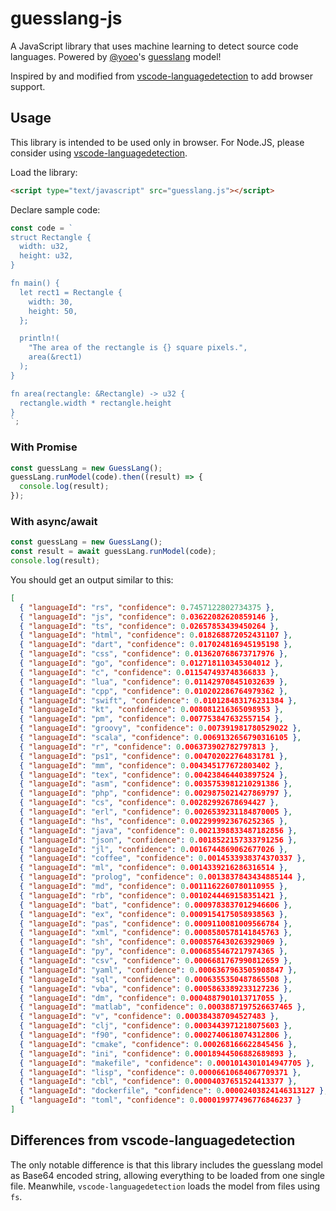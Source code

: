 # guesslang-js

A JavaScript library that uses machine learning to detect source code languages. Powered by [@yoeo](https://github.com/yoeo)'s [guesslang](https://github.com/yoeo/guesslang) model!

Inspired by and modified from [vscode-languagedetection](https://github.com/microsoft/vscode-languagedetection) to add browser support.

## Usage

This library is intended to be used only in browser. For Node.JS, please consider using [vscode-languagedetection](https://github.com/microsoft/vscode-languagedetection).

Load the library:

```html
<script type="text/javascript" src="guesslang.js"></script>
```

Declare sample code:

```js
const code = `
struct Rectangle {
  width: u32,
  height: u32,
}

fn main() {
  let rect1 = Rectangle {
    width: 30,
    height: 50,
  };

  println!(
    "The area of the rectangle is {} square pixels.",
    area(&rect1)
  );
}

fn area(rectangle: &Rectangle) -> u32 {
  rectangle.width * rectangle.height
}
`;
```

### With Promise

```js
const guessLang = new GuessLang();
guessLang.runModel(code).then((result) => {
  console.log(result);
});
```

### With async/await

```js
const guessLang = new GuessLang();
const result = await guessLang.runModel(code);
console.log(result);
```

You should get an output similar to this:

```json
[
  { "languageId": "rs", "confidence": 0.7457122802734375 },
  { "languageId": "js", "confidence": 0.03622082620859146 },
  { "languageId": "ts", "confidence": 0.02657853439450264 },
  { "languageId": "html", "confidence": 0.018268872052431107 },
  { "languageId": "dart", "confidence": 0.017024816945195198 },
  { "languageId": "css", "confidence": 0.013620768673717976 },
  { "languageId": "go", "confidence": 0.012718110345304012 },
  { "languageId": "c", "confidence": 0.011547493748366833 },
  { "languageId": "lua", "confidence": 0.011429708451032639 },
  { "languageId": "cpp", "confidence": 0.010202286764979362 },
  { "languageId": "swift", "confidence": 0.010128483176231384 },
  { "languageId": "kt", "confidence": 0.008081216365098953 },
  { "languageId": "pm", "confidence": 0.007753847632557154 },
  { "languageId": "groovy", "confidence": 0.007391981780529022 },
  { "languageId": "scala", "confidence": 0.0069132656790316105 },
  { "languageId": "r", "confidence": 0.006373902782797813 },
  { "languageId": "ps1", "confidence": 0.004702022764831781 },
  { "languageId": "mm", "confidence": 0.004345177672803402 },
  { "languageId": "tex", "confidence": 0.004238464403897524 },
  { "languageId": "asm", "confidence": 0.0035753981210291386 },
  { "languageId": "php", "confidence": 0.0029875021427869797 },
  { "languageId": "cs", "confidence": 0.00282992678694427 },
  { "languageId": "erl", "confidence": 0.0026539231184870005 },
  { "languageId": "hs", "confidence": 0.0022999923676252365 },
  { "languageId": "java", "confidence": 0.0021398833487182856 },
  { "languageId": "json", "confidence": 0.0018522157333791256 },
  { "languageId": "jl", "confidence": 0.0016744869062677026 },
  { "languageId": "coffee", "confidence": 0.0014533938374370337 },
  { "languageId": "ml", "confidence": 0.0014339216286316514 },
  { "languageId": "prolog", "confidence": 0.0013837843434885144 },
  { "languageId": "md", "confidence": 0.0011162260780110955 },
  { "languageId": "rb", "confidence": 0.0010244469158351421 },
  { "languageId": "bat", "confidence": 0.0009783837012946606 },
  { "languageId": "ex", "confidence": 0.0009154175058938563 },
  { "languageId": "pas", "confidence": 0.0009110081009566784 },
  { "languageId": "xml", "confidence": 0.0008580578141845763 },
  { "languageId": "sh", "confidence": 0.0008576430263929069 },
  { "languageId": "py", "confidence": 0.0006855467217974365 },
  { "languageId": "csv", "confidence": 0.0006681767990812659 },
  { "languageId": "yaml", "confidence": 0.0006367963505908847 },
  { "languageId": "sql", "confidence": 0.0006355350487865508 },
  { "languageId": "vba", "confidence": 0.0005863389233127236 },
  { "languageId": "dm", "confidence": 0.0004887901013717055 },
  { "languageId": "matlab", "confidence": 0.0003887197526637465 },
  { "languageId": "v", "confidence": 0.000384387094527483 },
  { "languageId": "clj", "confidence": 0.0003443971218075603 },
  { "languageId": "f90", "confidence": 0.0002740618074312806 },
  { "languageId": "cmake", "confidence": 0.000268166622845456 },
  { "languageId": "ini", "confidence": 0.00018944506882689893 },
  { "languageId": "makefile", "confidence": 0.0001014301014947705 },
  { "languageId": "lisp", "confidence": 0.00006610684067709371 },
  { "languageId": "cbl", "confidence": 0.00004037651524413377 },
  { "languageId": "dockerfile", "confidence": 0.00002403824146313127 },
  { "languageId": "toml", "confidence": 0.000019977496776846237 }
]
```

## Differences from vscode-languagedetection

The only notable difference is that this library includes the guesslang model as Base64 encoded string, allowing everything to be loaded from one single file. Meanwhile, `vscode-languagedetection` loads the model from files using `fs`.
